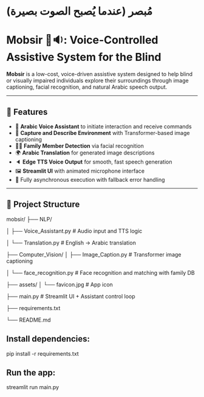 #                                                                         مُبصر  (عندما يُصبح الصوت بصيرة)


 # Mobsir 👀🔉: Voice-Controlled Assistive System for the Blind

**Mobsir** is a low-cost, voice-driven assistive system designed to help blind or visually impaired individuals explore their surroundings through image captioning, facial recognition, and natural Arabic speech output.

---

## 🚀 Features

- 🎤 **Arabic Voice Assistant** to initiate interaction and receive commands
- 📸 **Capture and Describe Environment** with Transformer-based image captioning
- 🧑‍🦱 **Family Member Detection** via facial recognition
- 🌍 **Arabic Translation** for generated image descriptions
- 🔈 **Edge TTS Voice Output** for smooth, fast speech generation
- 🖼️ **Streamlit UI** with animated microphone interface
- 🧠 Fully asynchronous execution with fallback error handling

---

## 📁 Project Structure

mobsir/
├── NLP/

│ ├── Voice_Assistant.py # Audio input and TTS logic

│ └── Translation.py # English → Arabic translation

├── Computer_Vision/
│ ├── Image_Caption.py # Transformer image captioning

│ └── face_recognition.py # Face recognition and matching with family DB

├── assets/
│ └── favicon.jpg # App icon

├── main.py # Streamlit UI + Assistant control loop

├── requirements.txt

└── README.md


## Install dependencies:

pip install -r requirements.txt


## Run the app:

streamlit run main.py

